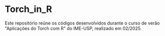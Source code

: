 # Torch_in_R

Este repositório reúne os códigos desenvolvidos durante o curso de verão "Aplicações do Torch com R" do IME-USP, realizado em 02/2025.
